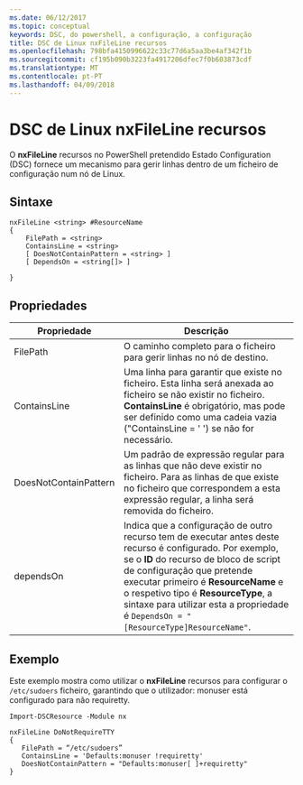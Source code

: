 ```yaml
---
ms.date: 06/12/2017
ms.topic: conceptual
keywords: DSC, do powershell, a configuração, a configuração
title: DSC de Linux nxFileLine recursos
ms.openlocfilehash: 798bfa4150996622c33c77d6a5aa3be4af342f1b
ms.sourcegitcommit: cf195b090b3223fa4917206dfec7f0b603873cdf
ms.translationtype: MT
ms.contentlocale: pt-PT
ms.lasthandoff: 04/09/2018
---
```

# <a name="dsc-for-linux-nxfileline-resource"></a>DSC de Linux nxFileLine recursos

O **nxFileLine** recursos no PowerShell pretendido Estado Configuration (DSC) fornece um mecanismo para gerir linhas dentro de um ficheiro de configuração num nó de Linux.

## <a name="syntax"></a>Sintaxe

```
nxFileLine <string> #ResourceName
{
    FilePath = <string>
    ContainsLine = <string>
    [ DoesNotContainPattern = <string> ]
    [ DependsOn = <string[]> ]

}
```

## <a name="properties"></a>Propriedades

|  Propriedade |  Descrição |
|---|---|
| FilePath| O caminho completo para o ficheiro para gerir linhas no nó de destino.|
| ContainsLine| Uma linha para garantir que existe no ficheiro. Esta linha será anexada ao ficheiro se não existir no ficheiro. **ContainsLine** é obrigatório, mas pode ser definido como uma cadeia vazia ("ContainsLine = ' ') se não for necessário.|
| DoesNotContainPattern| Um padrão de expressão regular para as linhas que não deve existir no ficheiro. Para as linhas de que existe no ficheiro que correspondem a esta expressão regular, a linha será removida do ficheiro.|
| dependsOn | Indica que a configuração de outro recurso tem de executar antes deste recurso é configurado. Por exemplo, se o **ID** do recurso de bloco de script de configuração que pretende executar primeiro é **ResourceName** e o respetivo tipo é **ResourceType**, a sintaxe para utilizar esta a propriedade é `DependsOn = "[ResourceType]ResourceName"`.|

## <a name="example"></a>Exemplo

Este exemplo mostra como utilizar o **nxFileLine** recursos para configurar o `/etc/sudoers` ficheiro, garantindo que o utilizador: monuser está configurado para não requiretty.

```
Import-DSCResource -Module nx

nxFileLine DoNotRequireTTY
{
   FilePath = “/etc/sudoers”
   ContainsLine = 'Defaults:monuser !requiretty'
   DoesNotContainPattern = "Defaults:monuser[ ]+requiretty"
}
```